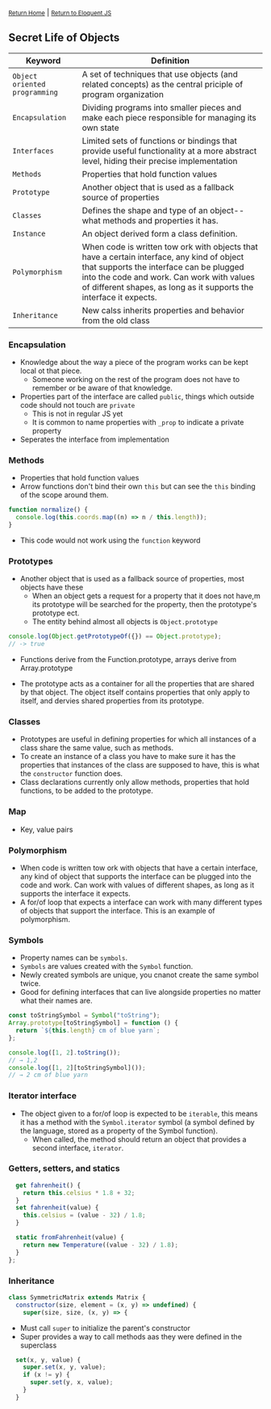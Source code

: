 <small>[Return Home](../../README.md)</small> | <small>[Return to Eloquent JS](index.md)</small>

## Secret Life of Objects

| Keyword                       | Definition                                                                                                                                                                                                                                                |
| ----------------------------- | --------------------------------------------------------------------------------------------------------------------------------------------------------------------------------------------------------------------------------------------------------- |
| `Object oriented programming` | A set of techniques that use objects (and related concepts) as the central priciple of program organization                                                                                                                                               |
| `Encapsulation`               | Dividing programs into smaller pieces and make each piece responsible for managing its own state                                                                                                                                                          |
| `Interfaces`                  | Limited sets of functions or bindings that provide useful functionality at a more abstract level, hiding their precise implementation                                                                                                                     |
| `Methods`                     | Properties that hold function values                                                                                                                                                                                                                      |
| `Prototype`                   | Another object that is used as a fallback source of properties                                                                                                                                                                                            |
| `Classes`                     | Defines the shape and type of an object--what methods and properties it has.                                                                                                                                                                              |
| `Instance`                    | An object derived form a class definition.                                                                                                                                                                                                                |
| `Polymorphism`                | When code is written tow ork with objects that have a certain interface, any kind of object that supports the interface can be plugged into the code and work. Can work with values of different shapes, as long as it supports the interface it expects. |
| `Inheritance`                 | New calss inherits properties and behavior from the old class                                                                                                                                                                                             |

### Encapsulation

- Knowledge about the way a piece of the program works can be kept local ot that piece.
  - Someone working on the rest of the program does not have to remember or be aware of that knowledge.
- Properties part of the interface are called `public`, things which outside code should not touch are `private`
  - This is not in regular JS yet
  - It is common to name properties with `_prop` to indicate a private property
- Seperates the interface from implementation

### Methods

- Properties that hold function values
- Arrow functions don't bind their own `this` but can see the `this` binding of the scope around them.

```javascript
function normalize() {
  console.log(this.coords.map((n) => n / this.length));
}
```

- This code would not work using the `function` keyword

### Prototypes

- Another object that is used as a fallback source of properties, most objects have these
  - When an object gets a request for a property that it does not have,m its prototype will be searched for the property, then the prototype's prototype ect.
  - The entity behind almost all objects is `Object.prototype`

```javascript
console.log(Object.getPrototypeOf({}) == Object.prototype);
// -> true
```

- Functions derive from the Function.prototype, arrays derive from Array.prototype

- The prototype acts as a container for all the properties that are shared by that object. The object itself contains properties that only apply to itself, and dervies shared properties from its prototype.

### Classes

- Prototypes are useful in defining properties for which all instances of a class share the same value, such as methods.
- To create an instance of a class you have to make sure it has the properties that instances of the class are supposed to have, this is what the `constructor` function does.
- Class declarations currently only allow methods, properties that hold functions, to be added to the prototype.

### Map

- Key, value pairs

### Polymorphism

- When code is written tow ork with objects that have a certain interface, any kind of object that supports the interface can be plugged into the code and work. Can work with values of different shapes, as long as it supports the interface it expects.
- A for/of loop that expects a interface can work with many different types of objects that support the interface. This is an example of polymorphism.

### Symbols

- Property names can be `symbols`.
- `Symbols` are values created with the `Symbol` function.
- Newly created symbols are unique, you cnanot create the same symbol twice.
- Good for defining interfaces that can live alongside properties no matter what their names are.

```javascript
const toStringSymbol = Symbol("toString");
Array.prototype[toStringSymbol] = function () {
  return `${this.length} cm of blue yarn`;
};

console.log([1, 2].toString());
// → 1,2
console.log([1, 2][toStringSymbol]());
// → 2 cm of blue yarn
```

### Iterator interface

- The object given to a for/of loop is expected to be `iterable`, this means it has a method with the `Symbol.iterator` symbol (a symbol defined by the language, stored as a property of the Symbol function).
  - When called, the method should return an object that provides a second interface, `iterator`.

### Getters, setters, and statics

```javascript
  get fahrenheit() {
    return this.celsius * 1.8 + 32;
  }
  set fahrenheit(value) {
    this.celsius = (value - 32) / 1.8;
  }

  static fromFahrenheit(value) {
    return new Temperature((value - 32) / 1.8);
  }
};
```

### Inheritance

```javascript
class SymmetricMatrix extends Matrix {
  constructor(size, element = (x, y) => undefined) {
    super(size, size, (x, y) => {
```

- Must call `super` to initialize the parent's constructor
- Super provides a way to call methods aas they were defined in the superclass

```javascript
  set(x, y, value) {
    super.set(x, y, value);
    if (x != y) {
      super.set(y, x, value);
    }
  }
```
